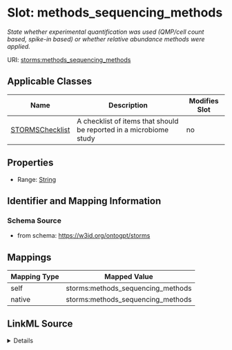 

# Slot: methods_sequencing_methods


_State whether experimental quantification was used (QMP/cell count based, spike-in based) or whether relative abundance methods were applied._



URI: [storms:methods_sequencing_methods](http://w3id.org/ontogpt/storms/methods_sequencing_methods)



<!-- no inheritance hierarchy -->





## Applicable Classes

| Name | Description | Modifies Slot |
| --- | --- | --- |
| [STORMSChecklist](STORMSChecklist.md) | A checklist of items that should be reported in a microbiome study |  no  |







## Properties

* Range: [String](String.md)





## Identifier and Mapping Information







### Schema Source


* from schema: https://w3id.org/ontogpt/storms




## Mappings

| Mapping Type | Mapped Value |
| ---  | ---  |
| self | storms:methods_sequencing_methods |
| native | storms:methods_sequencing_methods |




## LinkML Source

<details>
```yaml
name: methods_sequencing_methods
description: State whether experimental quantification was used (QMP/cell count based,
  spike-in based) or whether relative abundance methods were applied.
from_schema: https://w3id.org/ontogpt/storms
rank: 1000
alias: methods_sequencing_methods
owner: STORMSChecklist
domain_of:
- STORMSChecklist
slot_group: methods
range: string

```
</details>